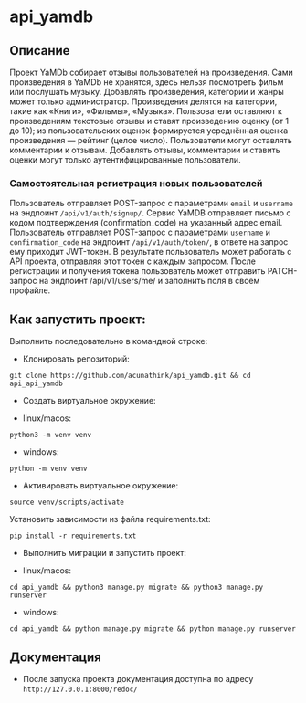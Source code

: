 # api_yamdb


## Описание
Проект YaMDb собирает отзывы пользователей на произведения.
Сами произведения в YaMDb не хранятся, здесь нельзя посмотреть фильм или послушать музыку.
Добавлять произведения, категории и жанры может только администратор.
Произведения делятся на категории, такие как «Книги», «Фильмы», «Музыка».
Пользователи оставляют к произведениям текстовые отзывы и ставят произведению оценку (от 1 до 10);
из пользовательских оценок формируется усреднённая оценка произведения — рейтинг (целое число).
Пользователи могут оставлять комментарии к отзывам.
Добавлять отзывы, комментарии и ставить оценки могут только аутентифицированные пользователи.

### Самостоятельная регистрация новых пользователей
Пользователь отправляет POST-запрос с параметрами `email` и `username` на эндпоинт `/api/v1/auth/signup/`.
Сервис YaMDB отправляет письмо с кодом подтверждения (confirmation_code) на указанный адрес email.
Пользователь отправляет POST-запрос с параметрами `username` и `confirmation_code` на эндпоинт `/api/v1/auth/token/`, в ответе на запрос ему приходит JWT-токен.
В результате пользователь может работать с API проекта, отправляя этот токен с каждым запросом.
После регистрации и получения токена пользователь может отправить PATCH-запрос на эндпоинт /api/v1/users/me/ и заполнить поля в своём профайле.


## Как запустить проект:

Выполнить последовательно в командной строке:

* Клонировать репозиторий:
```
git clone https://github.com/acunathink/api_yamdb.git && cd api_api_yamdb
```

* Cоздать виртуальное окружение:
- linux/macos:
```
python3 -m venv venv
```
- windows:
```
python -m venv venv
```

* Aктивировать виртуальное окружение:
```
source venv/scripts/activate
```

Установить зависимости из файла requirements.txt:
```
pip install -r requirements.txt
```

* Выполнить миграции и запустить проект:
- linux/macos:
```
cd api_yamdb && python3 manage.py migrate && python3 manage.py runserver
```

- windows:
```
cd api_yamdb && python manage.py migrate && python manage.py runserver
```


## Документация
* После запуска проекта документация доступна по адресу `http://127.0.0.1:8000/redoc/`
